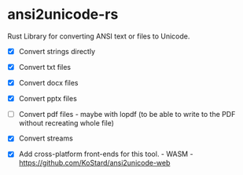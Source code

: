 # ansi2unicode-rs
Rust Library for converting ANSI text or files to Unicode.
- [x] Convert strings directly
- [x] Convert txt files
- [x] Convert docx files
- [x] Convert pptx files
- [ ] Convert pdf files - maybe with lopdf (to be able to write to the PDF without recreating whole file)

- [x] Convert streams

- [x] Add cross-platform front-ends for this tool. - WASM - https://github.com/KoStard/ansi2unicode-web
